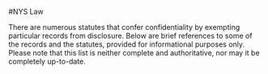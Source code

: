 #NYS Law

There are numerous statutes that confer confidentiality by exempting particular records from disclosure.
Below are brief references to some of the records and the statutes, provided for informational purposes only. Please note that this list is neither complete and authoritative, nor may it be completely up-to-date.
